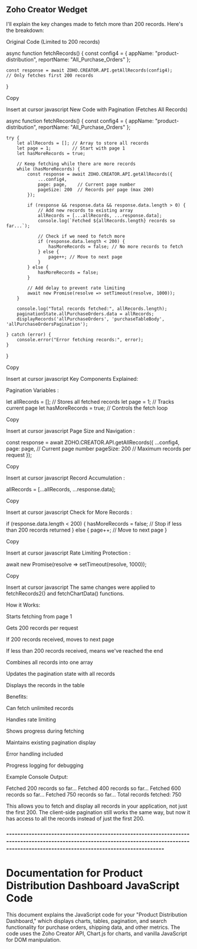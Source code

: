 ## Zoho Creator Wedget

I'll explain the key changes made to fetch more than 200 records. Here's the breakdown:

Original Code (Limited to 200 records)

async function fetchRecords() {
    const config4 = {
        appName: "product-distribution",
        reportName: "All_Purchase_Orders"
    };
    
    const response = await ZOHO.CREATOR.API.getAllRecords(config4);
    // Only fetches first 200 records
}

Copy

Insert at cursor
javascript
New Code with Pagination (Fetches All Records)

async function fetchRecords() {
    const config4 = {
        appName: "product-distribution",
        reportName: "All_Purchase_Orders"
    };

    try {
        let allRecords = []; // Array to store all records
        let page = 1;        // Start with page 1
        let hasMoreRecords = true;

        // Keep fetching while there are more records
        while (hasMoreRecords) {
            const response = await ZOHO.CREATOR.API.getAllRecords({
                ...config4,
                page: page,    // Current page number
                pageSize: 200  // Records per page (max 200)
            });

            if (response && response.data && response.data.length > 0) {
                // Add new records to existing array
                allRecords = [...allRecords, ...response.data];
                console.log(`Fetched ${allRecords.length} records so far...`);
                
                // Check if we need to fetch more
                if (response.data.length < 200) {
                    hasMoreRecords = false; // No more records to fetch
                } else {
                    page++; // Move to next page
                }
            } else {
                hasMoreRecords = false;
            }

            // Add delay to prevent rate limiting
            await new Promise(resolve => setTimeout(resolve, 1000));
        }

        console.log("Total records fetched:", allRecords.length);
        paginationState.allPurchaseOrders.data = allRecords;
        displayRecords('allPurchaseOrders', 'purchaseTableBody', 'allPurchaseOrdersPagination');

    } catch (error) {
        console.error("Error fetching records:", error);
    }
}

Copy

Insert at cursor
javascript
Key Components Explained:

Pagination Variables :

let allRecords = []; // Stores all fetched records
let page = 1;        // Tracks current page
let hasMoreRecords = true; // Controls the fetch loop

Copy

Insert at cursor
javascript
Page Size and Navigation :

const response = await ZOHO.CREATOR.API.getAllRecords({
    ...config4,
    page: page,    // Current page number
    pageSize: 200  // Maximum records per request
});

Copy

Insert at cursor
javascript
Record Accumulation :

allRecords = [...allRecords, ...response.data];

Copy

Insert at cursor
javascript
Check for More Records :

if (response.data.length < 200) {
    hasMoreRecords = false; // Stop if less than 200 records returned
} else {
    page++; // Move to next page
}

Copy

Insert at cursor
javascript
Rate Limiting Protection :

await new Promise(resolve => setTimeout(resolve, 1000));

Copy

Insert at cursor
javascript
The same changes were applied to fetchRecords2() and fetchChartData() functions.

How it Works:

Starts fetching from page 1

Gets 200 records per request

If 200 records received, moves to next page

If less than 200 records received, means we've reached the end

Combines all records into one array

Updates the pagination state with all records

Displays the records in the table

Benefits:

Can fetch unlimited records

Handles rate limiting

Shows progress during fetching

Maintains existing pagination display

Error handling included

Progress logging for debugging

Example Console Output:

Fetched 200 records so far...
Fetched 400 records so far...
Fetched 600 records so far...
Fetched 750 records so far...
Total records fetched: 750

This allows you to fetch and display all records in your application, not just the first 200. The client-side pagination still works the same way, but now it has access to all the records instead of just the first 200.

### ------------------------------------------------------------------------------------------------------------------------------------------------------------------------------------------

# Documentation for Product Distribution Dashboard JavaScript Code

This document explains the JavaScript code for your "Product Distribution Dashboard," which displays charts, tables, pagination, and search functionality for purchase orders, shipping data, and other metrics. The code uses the Zoho Creator API, Chart.js for charts, and vanilla JavaScript for DOM manipulation.